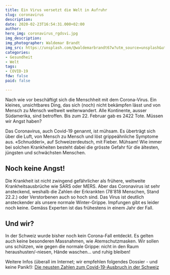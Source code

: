 ```yaml
---
title: Ein Virus versetzt die Welt in Aufruhr
slug: coronavirus
description: 
date: 2020-02-23T16:54:31.000+02:00
author: 
hero_img: coronavirus_rgdsvi.jpg
img_description: 
img_photographer: Waldemar Brandt
img_src: https://unsplash.com/@waldemarbrandt67w?utm_source=unsplash&utm_medium=referral&utm_content=creditCopyText
categories:
- Gesundheit
- Welt
tags:
- COVID-19
fdw: false
paid: false

---
```

Nach wie vor beschäftigt sich die Menschheit mit dem Corona-Virus. Ein kleines,
unsichtbares Ding, das sich (noch) nicht bekämpfen lässt und von Mensch zu
Mensch weltweit weiterwandert. Alle Kontinente, ausser Südamerika, sind
betroffen. Bis zum 22. Februar gab es 2422 Tote. Müssen wir Angst haben?

Das Coronavirus, auch Covid-19 genannt, ist mühsam. Es überträgt sich über die
Luft, von Mensch zu Mensch und löst grippeähnliche Symptome aus. «Schnudderi»,
auf Schweizerdeutsch, mit Fieber. Mühsam! Wie immer bei solchen Krankheiten
besteht dabei die grösste Gefahr für die ältesten, jüngsten und schwächsten
Menschen.

## Noch keine Angst!

Die Krankheit ist nicht zwingend gefährlicher als frühere, weltweite
Krankheitsausbrüche wie SARS oder MERS. Aber das Coronavirus ist sehr
ansteckend, weshalb die Zahlen der Erkrankten (78'818 Menschen, Stand 22.2.)
oder Verstorbenen auch so hoch sind. Das Virus ist deutlich ansteckender als
unsere normale Winter-Grippe. Impfungen gibt es leider noch keine. Gemäss
Experten ist das frühestens in einem Jahr der Fall.

## Und wir?

In der Schweiz wurde bisher noch kein Corona-Fall entdeckt. Es gelten auch keine
besonderen Massnahmen, wie Atemschutzmasken. Wir sollen uns schützen, wie gegen
die normale Grippe: nicht in den Raum heraushusten/-niesen, Hände waschen… und
ruhig bleiben!

​Weitere Infos (überall im Internet; wir empfehlen folgendes Dossier - und keine
Panik!): [Die neusten Zahlen zum Covid-19-Ausbruch in der Schweiz](https://interaktiv.derbund.ch/2020/wuhan-coronavirus-ausbruch/?nosome)